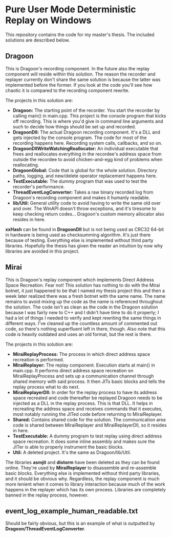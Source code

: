 # Pure User Mode Deterministic Replay on Windows
This repository contains the code for my master's thesis. The included solutions are described below.

## Dragoon
This is Dragoon's recording component. In the future also the replay component will reside within this solution. The reason the recorder and replayer currently don't share the same solution is because the latter was implemented before the former. If you look at the code you'll see how chaotic it is compared to the recording component rewrite.

The projects in this solution are:
- **Dragoon:** The starting point of the recorder. You start the recorder by calling main() in main.cpp. This project is the console program that kicks off recording. This is where you'd give in command line arguments and such to decide how things should be set up and recorded.
- **DragoonDll:** The actual Dragoon recording component. It's a DLL and gets injected by the console program. The code for most of the recording happens here. Recording system calls, callbacks, and so on.
- **DragoonDllWriteWatchingReallocator:** An individual executable that frees and reallocates everything in the recordee's address space from outside the recordee to avoid chicken-and-egg kind of problems when reallocating.
- **DragoonGlobal:** Code that is global for the whole solution. Directory paths, logging, and new/delete operator replacement happens here.
- **TestExecutable:** The dummy program that was used to test the recorder's performance.
- **ThreadEventLogConverter:** Takes a raw binary recorded log from Dragoon's recording component and makes it humanly readable.
- **lib/Util:** General utility code to avoid having to write the same old over and over. The WinAPI doesn't throw exceptions, and it's tiresome to keep checking return codes... Dragoon's custom memory allocator also resides in here.

**xxHash** can be found in **DragoonDll** but is not being used as CRC32 64-bit in hardware is being used as checksumming algorithm. It's just there because of testing. Everything else is implemented without third party libraries. Hopefully the thesis has given the reader an intuition by now why libraries are avoided in this project.

## Mirai
This is Dragoon's replay component which implements Direct Address Space Recreation. Fear not! This solution has nothing to do with the Mirai botnet, it just happened to be that I named my thesis project this and then a week later realized there was a fresh botnet with the same name. The name remains to avoid mixing up the code as the name is referenced throughout the solution. The code isn't as clean as the code in the Dragoon solution because I was fairly new to C++ and I didn't have time to do it properly; I had a lot of things I needed to verify and kept rewriting the same things in different ways. I've cleaned up the countless amount of commented out code, so there's nothing superfluent left in there, though. Also note that this code is heavily outdated and uses an old format, but the rest is there.

The projects in this solution are:
- **MiraiReplayProcess:** The process in which direct address space recreation is performed.
- **MiraiReplayer:** The replay component. Execution starts at main() in main.cpp. It performs direct address space recreation on MiraiReplayProcess and sets up a communication channel through shared memory with said process. It then JITs basic blocks and tells the replay process what to do next.
- **MiraiReplayerDll:** In order for the replay process to have its address space recreated and code thereafter be replayed Dragoon needs to be injected as a DLL in the replay process. This is that DLL. It helps in recreating the address space and receives commands that it executes, most notably running the JITed code before returning to MiraiReplayer.
- **Shared:** Contains shared code for the solution. The communication area code is shared between MiraiReplayer and MiraiReplayerDll, so it resides in here.
- **TestExecutable:** A dummy program to test replay using direct address space recreation. It does some inline assembly and makes sure the JITer is able to properly instrument the basic blocks.
- **Util:** A deleted project. It's the same as Dragoon/lib/Util.

The libraries **asmjit** and **distorm** have been deleted as they can be found online. They're used by **MiraiReplayer** to disassemble and re-assemble basic blocks. Everything else is implemented without third party libraries, and it should be obvious why. Regardless, the replay component is much more lenient when it comes to library interaction because much of the work happens in the replayer which has its own process. Libraries are completely banned in the replay process, however.

## event_log_example_human_readable.txt
Should be fairly obvious, but this is an example of what is outputted by **Dragoon/ThreadEventLogConverter**.